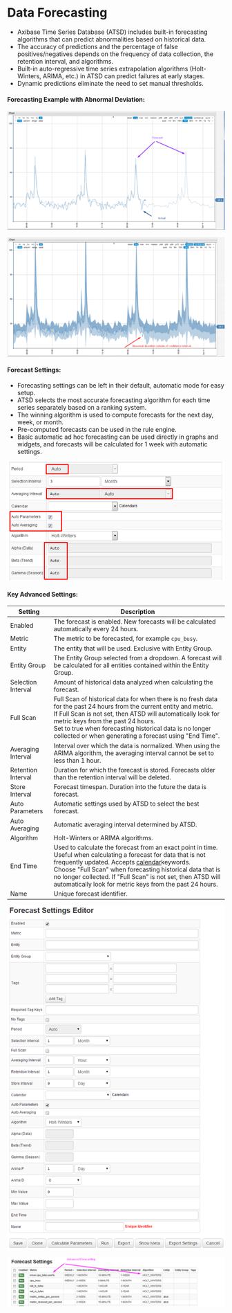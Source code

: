 # Data Forecasting

- Axibase Time Series Database (ATSD) includes built-in forecasting algorithms that can predict abnormalities based on historical data.
- The accuracy of predictions and the percentage of false positives/negatives depends on the frequency of data collection, the retention interval, and algorithms.
- Built-in auto-regressive time series extrapolation algorithms (Holt-Winters, ARIMA, etc.) in ATSD can predict failures at early stages.
- Dynamic predictions eliminate the need to set manual thresholds.


#### Forecasting Example with Abnormal Deviation:

![](resources/forecasts.png)

![](resources/forecasts2.png)

#### Forecast Settings:


- Forecasting settings can be left in their default, automatic mode for easy setup.
- ATSD selects the most accurate forecasting algorithm for each time series separately based on a ranking system.
- The winning algorithm is used to compute forecasts for the next day, week, or month.
- Pre-computed forecasts can be used in the rule engine.
- Basic automatic ad hoc forecasting can be used directly in graphs and widgets, and forecasts will be calculated for 1 week with automatic settings.


![](resources/forecasts3.png)

#### Key Advanced Settings:

| Setting | Description | 
| --- | --- | 
|  Enabled  |  The forecast is enabled. New forecasts will be calculated automatically every 24 hours.  | 
|  Metric  |  The metric to be forecasted, for example `cpu_busy`.  | 
|  Entity  |  The entity that will be used. Exclusive with Entity Group.  | 
|  Entity Group  |  The Entity Group selected from a dropdown. A forecast will be calculated for all entities contained within the Entity Group.  | 
|  Selection Interval  |  Amount of historical data analyzed when calculating the forecast.  | 
|  Full Scan  |  Full Scan of historical data for when there is no fresh data for the past 24 hours from the current entity and metric.<br>If Full Scan is not set, then ATSD will automatically look for metric keys from the past 24 hours.<br>Set to true when forecasting historical data is no longer collected or when generating a forecast using "End Time".  | 
|  Averaging Interval  |  Interval over which the data is normalized. When using the ARIMA algorithm, the averaging interval cannot be set to less than 1 hour.  | 
|  Retention Interval  |  Duration for which the forecast is stored. Forecasts older than the retention interval will be deleted.  | 
|  Store Interval  |  Forecast timespan. Duration into the future the data is forecast.  | 
|  Auto Parameters  |  Automatic settings used by ATSD to select the best forecast.  | 
|  Auto Averaging  |  Automatic averaging interval determined by ATSD.  | 
|  Algorithm  |  Holt-Winters or ARIMA algorithms.  | 
|  End Time  |  Used to calculate the forecast from an exact point in time. Useful when calculating a forecast for data that is not frequently updated. Accepts [calendar](../shared/calendar.md)keywords.<br>Choose "Full Scan" when forecasting historical data that is no longer collected. If "Full Scan" is not set, then ATSD will automatically look for metric keys from the past 24 hours.  | 
|  Name  |  Unique forecast identifier.  | 


![](resources/forecast_settings2.png)

![](resources/forecasts4-e1434358022671.png)
